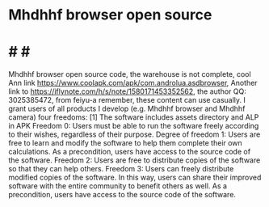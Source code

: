 # Mhdhhf browser open source
# # # #
Mhdhhf browser open source code, the warehouse is not complete, cool Ann link https://www.coolapk.com/apk/com.androlua.asdbrowser, Another link to https://iflynote.com/h/s/note/1580171453352562, the author QQ: 3025385472, from feiyu-a remember, these content can use casually.
I grant users of all products I develop (e.g. Mhdhhf browser and Mhdhhf camera) four freedoms: [1]
The software includes assets directory and ALP in APK
Freedom 0: Users must be able to run the software freely according to their wishes, regardless of their purpose.
Degree of freedom 1: Users are free to learn and modify the software to help them complete their own calculations. As a precondition, users have access to the source code of the software.
Freedom 2: Users are free to distribute copies of the software so that they can help others.
Freedom 3: Users can freely distribute modified copies of the software. In this way, users can share their improved software with the entire community to benefit others as well. As a precondition, users have access to the source code of the software.

